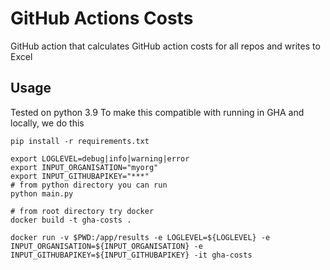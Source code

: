 # GitHub Actions Costs

GitHub action that calculates GitHub action costs for all repos and writes to Excel

## Usage

Tested on python 3.9 To make this compatible with running in GHA and locally, we do this

```
pip install -r requirements.txt

export LOGLEVEL=debug|info|warning|error
export INPUT_ORGANISATION="myorg"
export INPUT_GITHUBAPIKEY="***"
# from python directory you can run
python main.py

# from root directory try docker
docker build -t gha-costs .

docker run -v $PWD:/app/results -e LOGLEVEL=${LOGLEVEL} -e INPUT_ORGANISATION=${INPUT_ORGANISATION} -e INPUT_GITHUBAPIKEY=${INPUT_GITHUBAPIKEY} -it gha-costs

```
